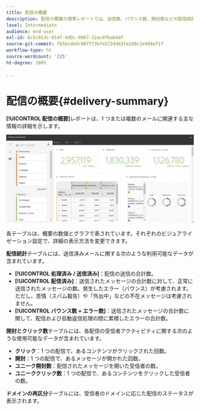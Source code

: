 ```yaml
---
title: 配信の概要
description: 配信の概要の標準レポートでは、送信数、バウンス数、開封数などの配信統計を確認できます。
level: Intermediate
audience: end-user
exl-id: 6c5c013c-014f-4d0c-9967-32ac0fbab4af
source-git-commit: fb5bcde9c087f73bfe5724463fe280c1e494ef1f
workflow-type: ht
source-wordcount: '225'
ht-degree: 100%

---
```


# 配信の概要{#delivery-summary}

**[!UICONTROL 配信の概要]**&#x200B;レポートは、1 つまたは複数のメールに関連する主な情報の詳細を示します。

![](assets/campaign_reports_1.png)

各テーブルは、概要の数値とグラフで表されています。それぞれのビジュアライゼーション設定で、詳細の表示方法を変更できます。

**配信統計**&#x200B;テーブルには、送信済みメールに関する次のような利用可能なデータが含まれています。

* **[!UICONTROL 処理済み / 送信済み]**：配信の送信の合計数。
* **[!UICONTROL 配信済み]**：送信されたメッセージの合計数に対して、正常に送信されたメッセージの数。発生したエラー（バウンス）が考慮されます。ただし、苦情（スパム報告）や「外出中」などの不在メッセージは考慮されません。
* **[!UICONTROL バウンス数 + エラー数]**：送信されたメッセージの合計数に関して、配信および自動返信処理の間に累積したエラーの合計数。

**開封とクリック数**&#x200B;テーブルには、各配信の受信者アクティビティに関する次のような使用可能なデータが含まれています。

* **クリック**：1 つの配信で、あるコンテンツがクリックされた回数。
* **開封**：1 つの配信で、あるメッセージが開かれた回数。
* **ユニーク開封数**：配信されたメッセージを開いた受信者の数。
* **ユニーククリック数**：1 つの配信で、あるコンテンツをクリックした受信者の数。

**ドメインの再区分**&#x200B;テーブルには、受信者のドメインに応じた配信のステータスが表示されます。
